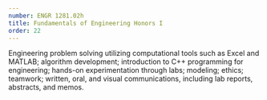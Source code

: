 ```yaml
---
number: ENGR 1281.02h
title: Fundamentals of Engineering Honors I
order: 22
---
```

Engineering problem solving utilizing computational tools such as Excel and MATLAB; algorithm development; introduction to C++ programming for engineering; hands-on experimentation through labs; modeling; ethics; teamwork; written, oral, and visual communications, including lab reports, abstracts, and memos.